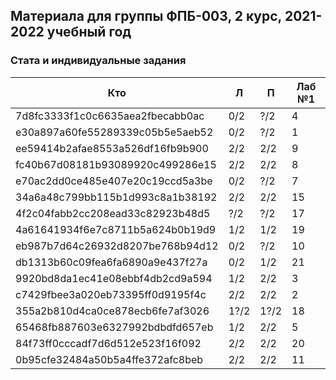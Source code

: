 ## Материала для группы ФПБ-003, 2 курс, 2021-2022 учебный год

### Стата и индивидуальные задания

| Кто    | Л    | П  | Лаб №1 |
| ------------- |------|-----|-----|
| 7d8fc3333f1c0c6635aea2fbecabb0ac | 0/2 | ?/2 | 4 |
| e30a897a60fe55289339c05b5e5aeb52 | 0/2 | ?/2 | 1 |
| ee59414b2afae8553a526df16fb9b900 | 2/2 | 2/2 | 9 |
| fc40b67d08181b93089920c499286e15 | 2/2 | 2/2 | 8 |
| e70ac2dd0ce485e407e20c19ccd5a3be | 0/2 | ?/2 | 7 |
| 34a6a48c799bb115b1d993c8a1b38192 | 2/2 | 2/2 | 15 |
| 4f2c04fabb2cc208ead33c82923b48d5 | ?/2 | ?/2 | 17 |
| 4a61641934f6e7c8711b5a624b0b19d9 | 1/2 | 1/2 | 19 |
| eb987b7d64c26932d8207be768b94d12 | 0/2 | ?/2 | 10 |
| db1313b60c09fea6fa6890a9e437f27a | 0/2 | 1/2 | 21 |
| 9920bd8da1ec41e08ebbf4db2cd9a594 | 1/2 | 2/2 | 3 |
| c7429fbee3a020eb73395ff0d9195f4c | 2/2 | 2/2 | 2 |
| 355a2b810d4ca0ce878ecb6fe7af3026 | 1?/2 | 1?/2 | 18 |
| 65468fb887603e6327992bdbdfd657eb | 1/2 | 2/2 | 5 |
| 84f73ff0cccadf7d6d512e523f16f092 | 2/2 | 2/2 | 20 |
| 0b95cfe32484a50b5a4ffe372afc8beb | 2/2 | 2/2 | 11 |

